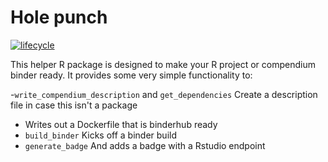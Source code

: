 
# Hole punch

 [![lifecycle](https://img.shields.io/badge/lifecycle-experimental-orange.svg)](https://www.tidyverse.org/lifecycle/#experimental)

This helper R package is designed to make your R project or  compendium binder ready. It provides some very simple functionality to:

-`write_compendium_description` and `get_dependencies` Create a description file in case this isn't a package
- Writes out a Dockerfile that is binderhub ready
- `build_binder` Kicks off a binder build
- `generate_badge` And adds a badge with a Rstudio endpoint 
